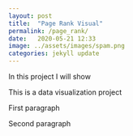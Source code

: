 ```yaml
---
layout: post
title:  "Page Rank Visual"
permalink: /page_rank/
date:   2020-05-21 12:33
image: ../assets/images/spam.png
categories: jekyll update
---
```



In this project I will show

This is a data visualization project

<p id="p1">First paragraph</p>
<p id="p2">Second paragraph</p>
        <svg class="chart" width="800" height="600"></svg>



<script>
    d3.select("#p2").style("color", "green");




    // d3.csv("../assets/data/stock_x.csv")
    // .row(function(d){ return { brand(d.Brand), region(d.Buyer_Region) };})
    // .get(function(error, data){
    
    // d3.select("body").append("p").text(data)

    // });

    // d3.csv("../assets/data/stock_x.csv", function(data) {
    //     for (var i = 0; i < data.length; i++) {
    //         console.log(data[i].Brand);
    //         console.log(data[i].Buyer_Region);
    //     }
    // });

    // d3.csv("../assets/data/stock_x.csv", function(data) {
    // console.log(data);
    // });

    // d3.csv("../assets/data/stock_x.csv")
    // .row(function(d) {
    //         return {
    //             age: d.brand,
    //             name: d.buyerRegion.toUpperCase() // converting name to upper case 
    //         }; 
    // })
    // .get(function(data) {
    //     console.log(data);
    // });


    d3.csv("../assets/data/stock_x.csv").then(function(data) {

        // for (var i = 0; i < data.length; i++) {
        //   d3.select(".inner").append("p").text(data[i].brand)
        // }


        var california = "California";
        var ny = "New York";
        var cali_count = 0;
        var ny_count = 0;

        for (var i = 0; i < data.lentgh; i++){
            if (("" + data[i].brand + "") === "Off-White"){
                d3.select(".inner").append("p").text(data[i].brand)
                if(data[i].buyerRegion = california){
                    cali_count +=1;
                } else{
                    ny_count +=1;
                }
            }
        }

        d3.select(".inner").append("p").text(cali_count)



})



</script>
